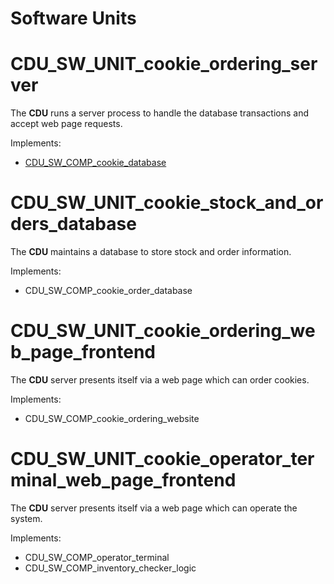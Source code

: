 # Software Units

# CDU_SW_UNIT_cookie_ordering_server

The **CDU** runs a server process to handle the database transactions and accept web page requests.

Implements:

- [CDU_SW_COMP_cookie_database](#cdu_sw_comp_cookie_database)


# CDU_SW_UNIT_cookie_stock_and_orders_database

The **CDU** maintains a database to store stock and order information.

Implements:

- CDU_SW_COMP_cookie_order_database


# CDU_SW_UNIT_cookie_ordering_web_page_frontend

The **CDU** server presents itself via a web page which can order cookies.

Implements:

- CDU_SW_COMP_cookie_ordering_website


# CDU_SW_UNIT_cookie_operator_terminal_web_page_frontend

The **CDU** server presents itself via a web page which can operate the system.

Implements:

- CDU_SW_COMP_operator_terminal
- CDU_SW_COMP_inventory_checker_logic
